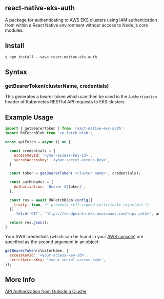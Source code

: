 react-native-eks-auth
---------------------
A package for authenticating to AWS EKS clusters using IAM authentication from within a React Native environment without access to Node.js core modules.

Install
-------

```$ npm install --save react-native-eks-auth```

Syntax
------

### getBearerToken(clusterName, credentials)

This generates a bearer token which can then be used in the `Authorization` header of Kubernetes RESTful API requests to EKS clusters.

Example Usage
-------------

```javascript
import { getBearerToken } from 'react-native-eks-auth';
import RNFetchBlob from 'rn-fetch-blob';

const apiFetch = async () => {

  const credentials = {
    accessKeyId: '<your-access-key-id>',
    secretAccessKey: '<your-secret-access-key>',
  }

  const token = getBearerToken('<cluster name>', credentials);

  const authHeader = {
    Authorization: `Bearer ${token}`,
  };

  const res = await RNFetchBlob.config({
    trusty: true, /* prevents self-signed certificate rejection */
  })
    .fetch('GET', 'https://<endpoint>.eks.amazonaws.com/<api path>', authHeader);

  return res.json();
}
```

Your AWS credentials (which can be found in your
[AWS console](https://portal.aws.amazon.com/gp/aws/securityCredentials))
are specified as the second argument in an object:

```javascript
getBearerToken(clusterName, {
  accessKeyId: '<your-access-key-id>',
  secretAccessKey: '<your-secret-access-key>',
});
```

More Info
---------
[API Authorization from Outside a Cluster](https://github.com/kubernetes-sigs/aws-iam-authenticator#api-authorization-from-outside-a-cluster)
